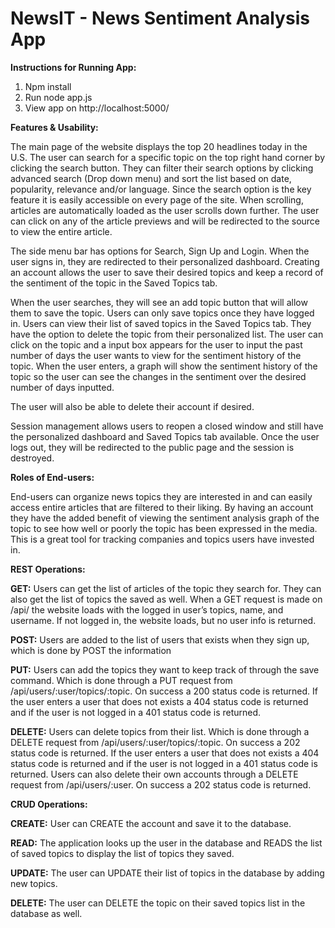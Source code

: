# NewsIT - News Sentiment Analysis App

**Instructions for Running App:**

1. Npm install
2. Run node app.js
3. View app on http://localhost:5000/

**Features & Usability:**

The main page of the website displays the top 20 headlines today in the U.S. The user can search for a specific topic on the top right hand corner by clicking the search button. They can filter their search options by clicking advanced search (Drop down menu) and sort the list based on date, popularity, relevance and/or language. Since the search option is the key feature it is easily accessible on every page of the site. When scrolling, articles are automatically loaded as the user scrolls down further. The user can click on any of the article previews and will be redirected to the source to view the entire article. 

The side menu bar has options for Search, Sign Up and Login. When the user signs in, they are redirected to their personalized dashboard. Creating an account allows the user to save their desired topics and keep a record of the sentiment of the topic in the Saved Topics tab. 

When the user searches, they will see an add topic button that will allow them to save the topic. Users can only save topics once they have logged in. Users can view their list of saved topics in the Saved Topics tab. They have the option to delete the topic from their personalized list. The user can click on the topic and a input box appears for the user to input the past number of days the user wants to view for the sentiment history of the topic. When the user enters, a graph will show the sentiment history of the topic so the user can see the changes in the sentiment over the desired number of days inputted.

The user will also be able to delete their account if desired.

Session management allows users to reopen a closed window and still have the personalized dashboard and Saved Topics tab available. Once the user logs out, they will be redirected to the public page and the session is destroyed. 

**Roles of End-users:**

End-users can organize news topics they are interested in and can easily access entire articles that are filtered to their liking. By having an account they have the added benefit of viewing the sentiment analysis graph of the topic to see how well or poorly the topic has been expressed in the media. This is a great tool for tracking companies and topics users have invested in. 

**REST Operations:**

**GET:** Users can get the list of articles of the topic they search for. They can also get the list of topics the saved as well. When a GET request is made on /api/ the website loads with the logged in user’s topics, name, and username. If not logged in, the website loads, but no user info is returned.

**POST:** Users are added to the list of users that exists when they sign up, which is done by POST the information

**PUT:** Users can add the topics they want to keep track of through the save command. Which is done through a PUT request from /api/users/:user/topics/:topic. On success a 200 status code is returned. If the user enters a user that does not exists a 404 status code is returned and if the user is not logged in a 401 status code is returned.

**DELETE:** Users can delete topics from their list. Which is done through a DELETE request from /api/users/:user/topics/:topic. On success a 202 status code is returned. If the user enters a user that does not exists a 404 status code is returned and if the user is not logged in a 401 status code is returned. Users can also delete their own accounts through a DELETE request from /api/users/:user. On success a 202 status code is returned.

**CRUD Operations:**

**CREATE:** User can CREATE the account and save it to the database.

**READ:** The application looks up the user in the database and READS the list of saved topics to display the list of topics they saved.

**UPDATE:** The user can UPDATE their list of topics in the database by adding new topics.

**DELETE:** The user can DELETE the topic on their saved topics list in the database as well.



